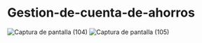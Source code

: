 # Gestion-de-cuenta-de-ahorros
![Captura de pantalla (104)](https://github.com/brandon48d/Gestion-de-cuenta-de-ahorros/assets/147564408/06188538-b430-45f0-8091-c17967fae0ac)
![Captura de pantalla (105)](https://github.com/brandon48d/Gestion-de-cuenta-de-ahorros/assets/147564408/52ba931e-679a-448f-adbd-7fd7d1ddfd6e)
